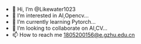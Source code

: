 - 👋 Hi, I’m @Likewater1023
- 👀 I’m interested in AI,Opencv...
- 🌱 I’m currently learning Pytorch...
- 💞️ I’m looking to collaborate on AI,CV...
- 📫 How to reach me 1805200156@e.gzhu.edu.cn

<!---
Likewater1023/Likewater1023 is a ✨ special ✨ repository because its `README.md` (this file) appears on your GitHub profile.
You can click the Preview link to take a look at your changes.
--->
